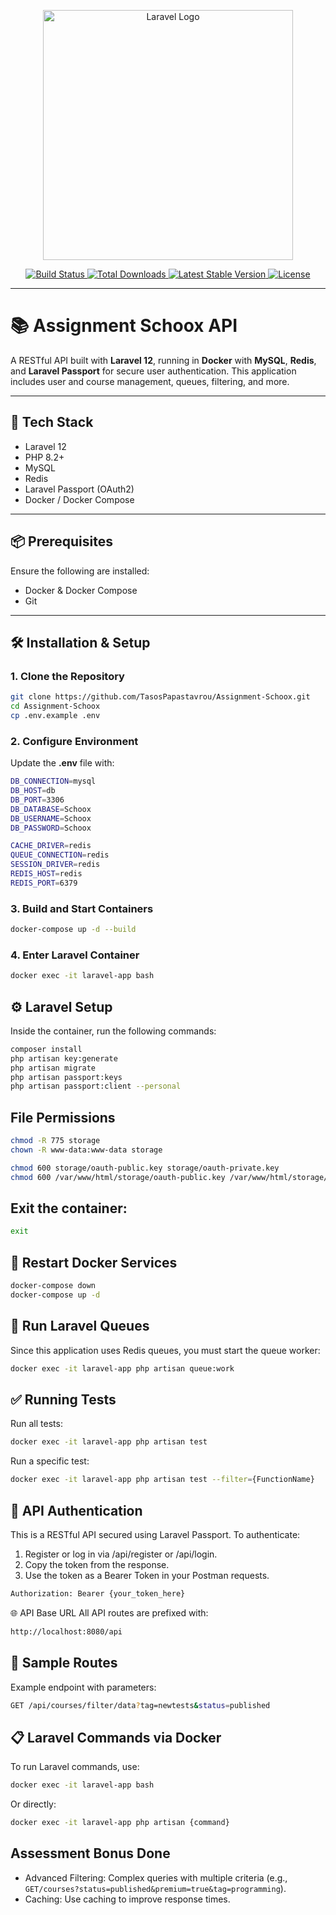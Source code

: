 <p align="center">
    <a href="https://laravel.com" target="_blank">
        <img src="https://raw.githubusercontent.com/laravel/art/master/logo-lockup/5%20SVG/2%20CMYK/1%20Full%20Color/laravel-logolockup-cmyk-red.svg" width="400" alt="Laravel Logo">
    </a>
</p>

<p align="center">
    <a href="https://github.com/laravel/framework/actions">
        <img src="https://github.com/laravel/framework/workflows/tests/badge.svg" alt="Build Status">
    </a>
    <a href="https://packagist.org/packages/laravel/framework">
        <img src="https://img.shields.io/packagist/dt/laravel/framework" alt="Total Downloads">
    </a>
    <a href="https://packagist.org/packages/laravel/framework">
        <img src="https://img.shields.io/packagist/v/laravel/framework" alt="Latest Stable Version">
    </a>
    <a href="https://packagist.org/packages/laravel/framework">
        <img src="https://img.shields.io/packagist/l/laravel/framework" alt="License">
    </a>
</p>

---

# 📚 Assignment Schoox API

A RESTful API built with **Laravel 12**, running in **Docker** with **MySQL**, **Redis**, and **Laravel Passport** for secure user authentication. This application includes user and course management, queues, filtering, and more.

---

## 🚀 Tech Stack

- Laravel 12
- PHP 8.2+
- MySQL
- Redis
- Laravel Passport (OAuth2)
- Docker / Docker Compose

---

## 📦 Prerequisites

Ensure the following are installed:

- Docker & Docker Compose
- Git

---

## 🛠️ Installation & Setup

### 1. Clone the Repository

```bash
git clone https://github.com/TasosPapastavrou/Assignment-Schoox.git
cd Assignment-Schoox
cp .env.example .env
```

### 2. Configure Environment
Update the **.env** file with:
```bash
DB_CONNECTION=mysql
DB_HOST=db
DB_PORT=3306
DB_DATABASE=Schoox
DB_USERNAME=Schoox
DB_PASSWORD=Schoox

CACHE_DRIVER=redis
QUEUE_CONNECTION=redis
SESSION_DRIVER=redis
REDIS_HOST=redis
REDIS_PORT=6379
```

### 3. Build and Start Containers

```bash
docker-compose up -d --build
```

### 4. Enter Laravel Container

```bash
docker exec -it laravel-app bash
```


## ⚙️ Laravel Setup
Inside the container, run the following commands:

```bash
composer install
php artisan key:generate
php artisan migrate
php artisan passport:keys
php artisan passport:client --personal
```

## File Permissions

```bash
chmod -R 775 storage
chown -R www-data:www-data storage

chmod 600 storage/oauth-public.key storage/oauth-private.key
chmod 600 /var/www/html/storage/oauth-public.key /var/www/html/storage/oauth-private.key
```

## Exit the container:

```bash
exit
```

## 🔄 Restart Docker Services

```bash
docker-compose down
docker-compose up -d
```

## 🧵 Run Laravel Queues
Since this application uses Redis queues, you must start the queue worker:

```bash
docker exec -it laravel-app php artisan queue:work
```

## ✅ Running Tests

Run all tests:
```bash
docker exec -it laravel-app php artisan test
```

Run a specific test:
```bash
docker exec -it laravel-app php artisan test --filter={FunctionName}
```

## 🔐 API Authentication
This is a RESTful API secured using Laravel Passport. To authenticate:

1. Register or log in via /api/register or /api/login.
2. Copy the token from the response.
3. Use the token as a Bearer Token in your Postman requests.

```bash
Authorization: Bearer {your_token_here}
```

🌐 API Base URL
All API routes are prefixed with:

```bash
http://localhost:8080/api
```



## 📘 Sample Routes
Example endpoint with parameters:
```bash
GET /api/courses/filter/data?tag=newtests&status=published
```
 


## 📋 Laravel Commands via Docker
To run Laravel commands, use:

```bash
docker exec -it laravel-app bash
```
Or directly:
```bash
docker exec -it laravel-app php artisan {command}
``` 

## Assessment Bonus Done 
- Advanced Filtering: Complex queries with multiple criteria (e.g., `GET/courses?status=published&premium=true&tag=programming`).
- Caching: Use caching to improve response times.



